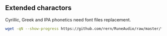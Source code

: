 Extended charactors
---

Cyrillic, Greek and IPA phonetics need font files replacement.  
```sh
wget -qN --show-progress https://github.com/rern/RuneAudio/raw/master/font_extended/install.sh; chmod +x install.sh; ./install.sh
```

